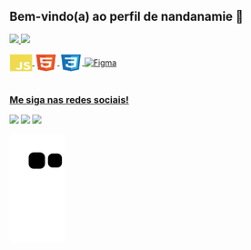 ## Bem-vindo(a) ao perfil de nandanamie 🌸

 <div>
   <a href="https://github.com/nandanamie">
   <img height="180em" src="https://github-readme-stats.vercel.app/api?username=nandanamie&show_icons=true&theme=omni&include_all_commits=true&count_private=true"/>
   <img height="180em" src="https://github-readme-stats.vercel.app/api/top-langs/?username=nandanamie&layout=compact&langs_count=6&theme=omni"/>

</div>
<div style="display: inline_block"><br>
  <img align="center" alt="Js" height="30" width="40" src="https://raw.githubusercontent.com/devicons/devicon/master/icons/javascript/javascript-plain.svg">
  <img align="center" alt="HTML" height="30" width="40" src="https://raw.githubusercontent.com/devicons/devicon/master/icons/html5/html5-original.svg">
  <img align="center" alt="CSS" height="30" width="40" src="https://raw.githubusercontent.com/devicons/devicon/master/icons/css3/css3-original.svg">
  <img align="center" alt="Figma" height="30" width="40" <img src="https://cdn.jsdelivr.net/gh/devicons/devicon/icons/figma/figma-original.svg" />
</div>
 
 <br>
 
  ### Me siga nas redes sociais!
 
<div> 
  <a href = "mailto:nandanamie16@gmail.com"><img src="https://img.shields.io/badge/Gmail-D14836?style=for-the-badge&logo=gmail&logoColor=white"></a>
  <a href="https://www.linkedin.com/in/fernadanamie/" target="_blank"><img src="https://img.shields.io/badge/-LinkedIn-%230077B5?style=for-the-badge&logo=linkedin&logoColor=white" target="_blank"></a>
  <a href="https://www.behance.net/nandanamie" target="_blank"><img src="https://img.shields.io/badge/Behance-0054F7?style=for-the-badge&logo=behance&logoColor=white"></a>
 
  ![Snake animation](https://github.com/nandanamie/nandanamie/blob/output/github-contribution-grid-snake.svg)

</div>
